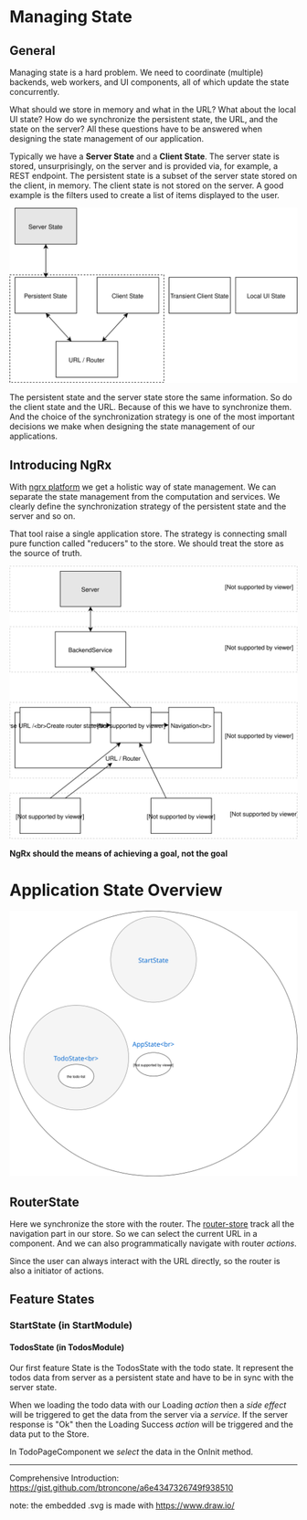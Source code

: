 # Managing State

## General

Managing state is a hard problem. We need to coordinate (multiple) backends, web workers, and UI components, all of which update the state concurrently.

What should we store in memory and what in the URL? What about the local UI state? How do we synchronize the persistent state, the URL, and the state on the server? All these questions have to be answered when designing the state management of our application.

Typically we have a **Server State** and a **Client State**. The server state is stored, unsurprisingly, on the server and is provided via, for example, a REST endpoint. The persistent state is a subset of the server state stored on the client, in memory. The client state is not stored on the server. A good example is the filters used to create a list of items displayed to the user.

![modules overview](./architecture-app-state.svg)

The persistent state and the server state store the same information. So do the client state and the URL. Because of this we have to synchronize them. And the choice of the synchronization strategy is one of the most important decisions we make when designing the state management of our applications.


## Introducing NgRx

With [ngrx platform](https://github.com/ngrx/platform) we get a holistic way of state management. We can separate the state management from the computation and services. We clearly define the synchronization strategy of the persistent state and the server and so on.

That tool raise a single application store. The strategy is connecting small pure function called "reducers" to the store. We should treat the store as the source of truth.

![modules overview](./architecture-app-state-ngrx.svg)

**NgRx should the means of achieving a goal, not the goal**


# Application State Overview

![states overview](./architecture-app-state-overview.svg)

## RouterState

Here we synchronize the store with the router. The [router-store](https://github.com/ngrx/router-store) track all the navigation part in our store.
So we can select the current URL in a component. And we can also programmatically navigate with router *actions*.

Since the user can always interact with the URL directly, so the router is also a initiator of actions.


## Feature States

### StartState (in StartModule)

#### TodosState (in TodosModule)

Our first feature State is the TodosState with the todo state. It represent the todos data from server as a persistent state and have to be in sync with the server state.

When we loading the todo data with our Loading *action* then a *side effect* will be triggered to get the data from the server via a *service*. If the server response is "Ok" then the Loading Success *action* will be triggered and the data put to the Store.

In TodoPageComponent we *select* the data in the OnInit method.


***

Comprehensive Introduction: <https://gist.github.com/btroncone/a6e4347326749f938510>

note: the embedded .svg is made with <https://www.draw.io/> 
